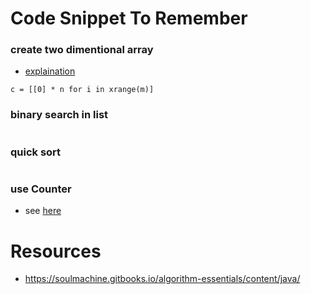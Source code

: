 # Code Snippet To Remember

### create two dimentional array
* [explaination](https://snakify.org/lessons/two_dimensional_lists_arrays/)
```
c = [[0] * n for i in xrange(m)]
```

### binary search in list
```
```

### quick sort
```
```

### use Counter
* see [here](https://docs.python.org/2/library/collections.html#collections.Counter)

# Resources
* https://soulmachine.gitbooks.io/algorithm-essentials/content/java/
